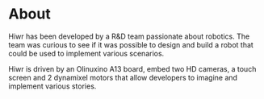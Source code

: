 # About

Hiwr has been developed by a R&D team passionate about robotics. The team was curious to see if it was possible to design and build a robot that could be used to implement various scenarios.

Hiwr is driven by an Olinuxino A13 board, embed two HD cameras, a touch screen and 2 dynamixel motors that allow developers to imagine and implement various stories.